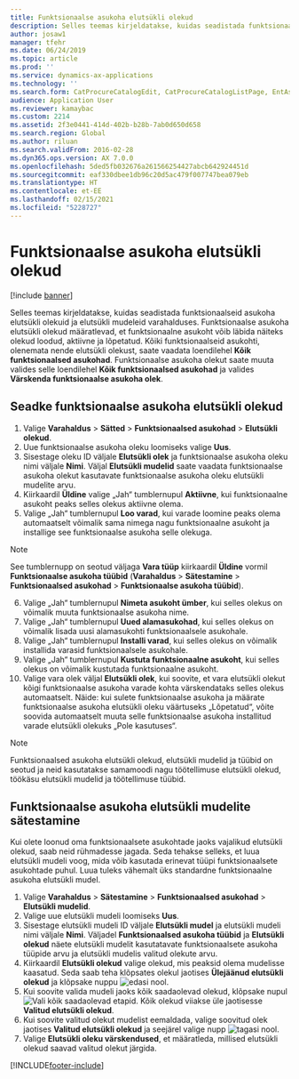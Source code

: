 ```yaml
---
title: Funktsionaalse asukoha elutsükli olekud
description: Selles teemas kirjeldatakse, kuidas seadistada funktsionaalseid asukoha olekuid ja elutsükli mudeleid varahalduses.
author: josaw1
manager: tfehr
ms.date: 06/24/2019
ms.topic: article
ms.prod: ''
ms.service: dynamics-ax-applications
ms.technology: ''
ms.search.form: CatProcureCatalogEdit, CatProcureCatalogListPage, EntAssetFunctionalLocationLifecycleModel, EntAssetFunctionalLocationLifecycleState
audience: Application User
ms.reviewer: kamaybac
ms.custom: 2214
ms.assetid: 2f3e0441-414d-402b-b28b-7ab0d650d658
ms.search.region: Global
ms.author: riluan
ms.search.validFrom: 2016-02-28
ms.dyn365.ops.version: AX 7.0.0
ms.openlocfilehash: 5ded5fb032676a261566254427abcb642924451d
ms.sourcegitcommit: eaf330dbee1db96c20d5ac479f007747bea079eb
ms.translationtype: HT
ms.contentlocale: et-EE
ms.lasthandoff: 02/15/2021
ms.locfileid: "5228727"
---
```

# <a name="functional-location-lifecycle-states"></a>Funktsionaalse asukoha elutsükli olekud

[!include [banner](../../includes/banner.md)]

 

Selles teemas kirjeldatakse, kuidas seadistada funktsionaalseid asukoha elutsükli olekuid ja elutsükli mudeleid varahalduses. Funktsionaalse asukoha elutsükli olekud määratlevad, et funktsionaalne asukoht võib läbida näiteks olekud loodud, aktiivne ja lõpetatud. Kõiki funktsionaalseid asukohti, olenemata nende elutsükli olekust, saate vaadata loendilehel **Kõik funktsionaalsed asukohad**. Funktsionaalse asukoha olekut saate muuta valides selle loendilehel **Kõik funktsionaalsed asukohad** ja valides **Värskenda funktsionaalse asukoha olek**.

## <a name="set-up-functional-location-lifecycle-states"></a>Seadke funktsionaalse asukoha elutsükli olekud

1. Valige **Varahaldus** > **Sätted** > **Funktsionaalsed asukohad** > **Elutsükli olekud**.
2. Uue funktsionaalse asukoha oleku loomiseks valige **Uus**.
3. Sisestage oleku ID väljale **Elutsükli olek** ja funktsionaalse asukoha oleku nimi väljale **Nimi**. Väljal **Elutsükli mudelid** saate vaadata funktsionaalse asukoha olekut kasutavate funktsionaalse asukoha oleku elutsükli mudelite arvu.
4. Kiirkaardil **Üldine** valige „Jah“ tumblernupul **Aktiivne**, kui funktsionaalne asukoht peaks selles olekus aktiivne olema.
5. Valige „Jah“ tumblernupul **Loo varad**, kui varade loomine peaks olema automaatselt võimalik sama nimega nagu funktsionaalne asukoht ja installige see funktsionaalse asukoha selle olekuga.  
>[!NOTE]
>See tumblernupp on seotud väljaga **Vara tüüp** kiirkaardil **Üldine** vormil **Funktsionaalse asukoha tüübid** (**Varahaldus** > **Sätestamine** > **Funktsionaalsed asukohad** > **Funktsionaalse asukoha tüübid**).
6. Valige „Jah“ tumblernupul **Nimeta asukoht ümber**, kui selles olekus on võimalik muuta funktsionaalse asukoha nime.
7. Valige „Jah“ tumblernupul **Uued alamasukohad**, kui selles olekus on võimalik lisada uusi alamasukohti funktsionaalsele asukohale.
8. Valige „Jah“ tumblernupul **Installi varad**, kui selles olekus on võimalik installida varasid funktsionaalsele asukohale.
9. Valige „Jah“ tumblernupul **Kustuta funktsionaalne asukoht**, kui selles olekus on võimalik kustutada funktsionaalne asukoht.
10. Valige vara olek väljal **Elutsükli olek**, kui soovite, et vara elutsükli olekut kõigi funktsionaalse asukoha varade kohta värskendataks selles olekus automaatselt. Näide: kui sulete funktsionaalse asukoha ja määrate funktsionaalse asukoha elutsükli oleku väärtuseks „Lõpetatud“, võite soovida automaatselt muuta selle funktsionaalse asukoha installitud varade elutsükli olekuks „Pole kasutuses“.


>[!NOTE]
>Funktsionaalsed asukoha elutsükli olekud, elutsükli mudelid ja tüübid on seotud ja neid kasutatakse samamoodi nagu töötellimuse elutsükli olekud, töökäsu elutsükli mudelid ja töötellimuse tüübid. 

## <a name="set-up-functional-location-lifecycle-models"></a>Funktsionaalse asukoha elutsükli mudelite sätestamine

Kui olete loonud oma funktsionaalsete asukohtade jaoks vajalikud elutsükli olekud, saab neid rühmadesse jagada. Seda tehakse selleks, et luua elutsükli mudeli voog, mida võib kasutada erinevat tüüpi funktsionaalsete asukohtade puhul. Luua tuleks vähemalt üks standardne funktsionaalne asukoha elutsükli mudel.

1. Valige **Varahaldus** > **Sätestamine** > **Funktsionaalsed asukohad** > **Elutsükli mudelid**.
2. Valige uue elutsükli mudeli loomiseks **Uus**.
3. Sisestage elutsükli mudeli ID väljale **Elutsükli mudel** ja elutsükli mudeli nimi väljale **Nimi**. Väljadel **Funktsionaalsed asukoha tüübid** ja **Elutsükli olekud** näete elutsükli mudelit kasutatavate funktsionaalsete asukoha tüüpide arvu ja elutsükli mudelis valitud olekute arvu.
4. Kiirkaardil **Elutsükli olekud** valige olekud, mis peaksid olema mudelisse kaasatud. Seda saab teha klõpsates olekul jaotises **Ülejäänud elutsükli olekud** ja klõpsake nuppu ![edasi nool](media/02-setup-for-functional-locations.png).
5. Kui soovite valida mudeli jaoks kõik saadaolevad olekud, klõpsake nupul ![Vali kõik saadaolevad etapid](media/03-setup-for-functional-locations.png). Kõik olekud viiakse üle jaotisesse **Valitud elutsükli olekud**.
6. Kui soovite valitud olekut mudelist eemaldada, valige soovitud olek jaotises **Valitud elutsükli olekud** ja seejärel valige nupp ![tagasi nool](media/04-setup-for-functional-locations.png).
7. Valige **Elutsükli oleku värskendused**, et määratleda, millised elutsükli olekud saavad valitud olekut järgida.


[!INCLUDE[footer-include](../../../includes/footer-banner.md)]